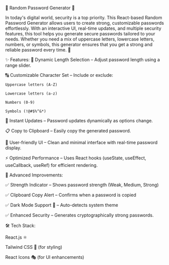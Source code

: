 🔐 Random Password Generator 🔑

In today's digital world, security is a top priority. This React-based Random Password Generator allows users to create strong, customizable passwords effortlessly. With an interactive UI, real-time updates, and multiple security features, this tool helps you generate secure passwords tailored to your needs. Whether you need a mix of uppercase letters, lowercase letters, numbers, or symbols, this generator ensures that you get a strong and reliable password every time. 🚀


✨ Features:
📏 Dynamic Length Selection – Adjust password length using a range slider.

🔠 Customizable Character Set – Include or exclude:

    Uppercase letters (A-Z)
    
    Lowercase letters (a-z)
    
    Numbers (0-9)
    
    Symbols (!@#$%^&*)
    
🔄 Instant Updates – Password updates dynamically as options change.

📋 Copy to Clipboard – Easily copy the generated password.

🎨 User-friendly UI – Clean and minimal interface with real-time password display.

⚡ Optimized Performance – Uses React hooks (useState, useEffect, useCallback, useRef) for efficient rendering.


🚀 Advanced Improvements:

✅ Strength Indicator – Shows password strength (Weak, Medium, Strong)

✅ Clipboard Copy Alert – Confirms when a password is copied

✅ Dark Mode Support 🌙 – Auto-detects system theme

✅ Enhanced Security – Generates cryptographically strong passwords.

🛠 Tech Stack:

React.js ⚛️

Tailwind CSS 🎨 (for styling)

React Icons 🎭 (for UI enhancements)
